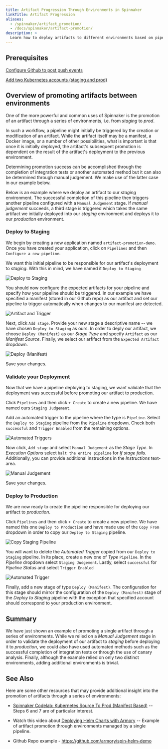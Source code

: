 ```yaml
---
title: Artifact Progression Through Environments in Spinnaker
linkTitle: Artifact Progression
aliases:
  - /spinnaker/artifact_promotion/
  - /docs/spinnaker/artifact-promotion/
description: >
  Learn how to deploy artifacts to different environments based on pipeline execution.
---
```


## Prerequisites

[Configure Github to post push events](https://www.spinnaker.io/guides/tutorials/codelabs/kubernetes-v2-source-to-prod/#allow-github-to-post-push-events)

[Add two Kubernetes accounts (staging and prod)](https://www.spinnaker.io/guides/tutorials/codelabs/kubernetes-v2-source-to-prod/#configure-kubernetes)

## Overview of promoting artifacts between environments

One of the more powerful and common uses of Spinnaker is the promotion of
an artifact through a series of environments, i.e. from *staging* to *prod*.

In such a workflow, a pipeline might initially be triggered by the creation or
modification of an artifact. While the artifact itself may be a manifest, a
Docker image, or a number of other possibilities, what is important is that
once it is initially deployed, the artifact's subsequent promotion is
dependent on the result of the artifact's deployment to the previous
environment.

Determining promotion success can be accomplished through the completion of
integration tests or another automated method but it can also be determined
through manual judgement. We make use of the latter case in our example below.

Below is an example where we deploy an artifact to our *staging* environment.
The successful completion of this pipeline then triggers another pipeline
configured with a `Manual Judgement` stage. If *manual judgement* succeeds, a
third stage is triggered which takes the same artifact we initially deployed
into our *staging* environment and deploys it to our *production* environment.

### Deploy to Staging

We begin by creating a new application named `artifact-promotion-demo`. Once
you have created your application, click on `Pipelines` and then `Configure
a new pipeline`.

We want this initial pipeline to be responsible for our artifact's deployment
to *staging*. With this in mind, we have named it `Deploy to Staging`

![Deploy to Staging](/images/Image-2018-10-23-at-2.03.33-PM.png)

You should now configure the expected artifacts for your pipeline and specify
how your pipeline should be triggered. In our example we have specified a
manifest (stored in our Github repo) as our artifact and set our pipeline to
trigger automatically when changes to our manifest are detected.

![Artifact and Trigger](/images/artifacts_and_triggers.png)

Next, click `Add stage`. Provide your new stage a descriptive name -- we have
chosen `Deploy to Staging` as ours. In order to deply our artifact, we choose
`Deploy (Manifest)` as our *Stage Type* and specify `Artifact` as our *Manifest
Source*. Finally, we select our arfifact from the `Expected Artifact` dropdown.

![Deploy (Manifest)](/images/artifacts_deploy_manifest.png)

Save your changes.

### Validate your Deployment

Now that we have a pipeline deploying to staging, we want validate that the
deployment was successful before promoting our artifact to production.

Click `Pipelines` and then click `+ Create` to create a new pipeline. We have
named ours `Staging Judgement`.

Add an automated trigger to the pipeline where the type is `Pipeline`. Select
the `Deploy to Staging` pipeline from the `Pipeline` dropdown. Check both
`successful` and `Trigger Enabled` from the remaining options.

![Automated Triggers](/images/artifacts_automated_triggers.png)

Now click, `Add stage` and select `Manual Judgement` as the *Stage Type*. In
*Execution Options* select `halt the entire pipeline` for *If stage fails*.
Additionally, you can provide additional instructions in the *Instructions*
text-area.

![Manual Judgement](/images/Image-2018-10-23-at-1.47.21-PM.png)

Save your changes.

### Deploy to Production

We are now ready to create the pipeline responsible for deploying
our artifact to *production*.

Click `Pipelines` and then click `+ Create` to create a new pipeline. We have
named this one `Deploy to Production` and have made use of the `Copy From`
dropdown in order to copy our `Deploy to Staging` pipeline.

![Copy Staging Pipeline](/images/Image-2018-10-23-at-1.48.19-PM.png)

You will want to delete the *Automated Trigger* copied from our `Deploy to
Staging` pipeline. In its place, create a new one of *Type* `Pipeline`. In
the *Pipeline* dropdown select `Staging Judgement`. Lastly, select
`successful` for *Pipeline Status* and select `Trigger Enabled`

![Automated Trigger](/images/Image-2018-10-23-at-1.50.56-PM.png)

Finally, add a new stage of type `Deploy (Manifest)`. The configuration for this
stage should mirror the configuration of the `Deploy (Manifest)` stage of
the *Deploy to Staging* pipeline with the exception that specified account
should correspond to your production environment.

## Summary

We have just shown an example of promoting a single artifact through a
series of environments. While we relied on a *Manual Judgement* stage in order to
validate the deployment of our artifact to *staging* before deploying it to
*production*, we could also have used automated methods such as the
successful completion of integration tests or through the use of canary analysis.
Finally, although the example relied on only two distinct environments, adding
additional environments is trivial.

## See Also

Here are some other resources that may provide additional insight into the
promotion of artifacts through a series of environments:

* [Spinnaker Codelab: Kubernetes Source To Prod (Manifest Based)](https://www.spinnaker.io/guides/tutorials/codelabs/kubernetes-v2-source-to-prod/) -- Steps 6 and 7 are of particular interest.

* Watch this video about [Deploying Helm Charts with Armory](https://youtu.be/u7QF2X4WzE8?t=360) -- Example of artifact promotion through environments managed by a single pipeline.
* Github Repo example - <https://github.com/armory/spin-helm-demo>
